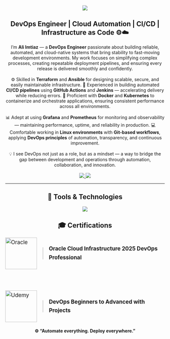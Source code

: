 <h1 align="center">
  <img src="https://readme-typing-svg.herokuapp.com/?font=Righteous&color=6C22A6&size=35&center=true&vCenter=true&width=500&height=70&duration=2500&lines=Hi+There!+👋;+I'm+Ali+Imtiaz+👨🏻‍💻;" />
</h1>

<h2 align="center">DevOps Engineer | Cloud Automation | CI/CD | Infrastructure as Code ⚙️☁️</h2>
<div align="center"> 
I’m <b>Ali Imtiaz</b> — a <b>DevOps Engineer</b> passionate about building reliable, automated, and cloud-native systems that bring stability to fast-moving development environments.  
My work focuses on simplifying complex processes, creating repeatable deployment pipelines, and ensuring every release is delivered smoothly and confidently.  
</div>

<br>

<div align="center"> 
⚙️ Skilled in <b>Terraform</b> and <b>Ansible</b> for designing scalable, secure, and easily maintainable infrastructure.  
🔁 Experienced in building automated <b>CI/CD pipelines</b> using <b>GitHub Actions</b> and <b>Jenkins</b> — accelerating delivery while reducing errors.  
🐳 Proficient with <b>Docker</b> and <b>Kubernetes</b> to containerize and orchestrate applications, ensuring consistent performance across all environments.  
</div>

<br>

<div align="center"> 
📊 Adept at using <b>Grafana</b> and <b>Prometheus</b> for monitoring and observability — maintaining performance, uptime, and reliability in production.  
💻 Comfortable working in <b>Linux environments</b> with <b>Git-based workflows</b>, applying <b>DevOps principles</b> of automation, transparency, and continuous improvement.  
</div>

<br>

<div align="center"> 
💡 I see DevOps not just as a role, but as a mindset — a way to bridge the gap between development and operations through automation, collaboration, and innovation.
</div>

<br>

<div align="center"> 
  <a href="mailto:aliimtiaz.dev@email.com">
    <img src="https://img.shields.io/badge/Gmail-D71313?style=for-the-badge&logo=gmail&logoColor=white" />
  </a>
  <a href="https://linkedin.com/in/ali-imtiaz1" target="_blank">
    <img src="https://img.shields.io/badge/LinkedIn-0A66C2?style=for-the-badge&logo=linkedin&logoColor=white" />
  </a>
</div>




---

<h2 align="center">🚀 Tools & Technologies</h2>

<div align="center">
  <img src="https://skillicons.dev/icons?i=aws,linux,bash,git,github,python,docker,kubernetes,jenkins,terraform,ansible,grafana,prometheus,vscode" />
</div>


<h2 align="center">🎓 Certifications</h2>

<div align="center">

<div style="display:inline-block; text-align:left; max-width:760px; font-size:17px; line-height:1.6;">

  <!-- Oracle Certification -->
  <div style="display:flex; align-items:center; gap:18px; margin-bottom:40px;">
    <img src="https://upload.wikimedia.org/wikipedia/commons/5/50/Oracle_logo.svg" width="100" height="100" alt="Oracle" style="object-fit:contain;" />
    <div style="width:2px; height:38px; background:#cfcfcf;"></div>
    <div style="font-weight:700; font-size:17px;">Oracle Cloud Infrastructure 2025 DevOps Professional</div>
  </div>
  <!-- Added space here -->
  <br>
  <!-- Udemy Certification -->
  <div style="display:flex; align-items:center; gap:18px;">
    <img src="https://upload.wikimedia.org/wikipedia/commons/e/e3/Udemy_logo.svg" width="100" height="100" alt="Udemy" style="object-fit:contain;" />
    <div style="width:2px; height:38px; background:#cfcfcf;"></div>
    <div style="font-weight:700; font-size:17px;">DevOps Beginners to Advanced with Projects
</div>
  </div>

</div>


</div>

</div>


</div>

</div>


</div>

</div>

  </p>

</div>

</div>



<h4 align="center">⚙️ “Automate everything. Deploy everywhere.”</h4>
